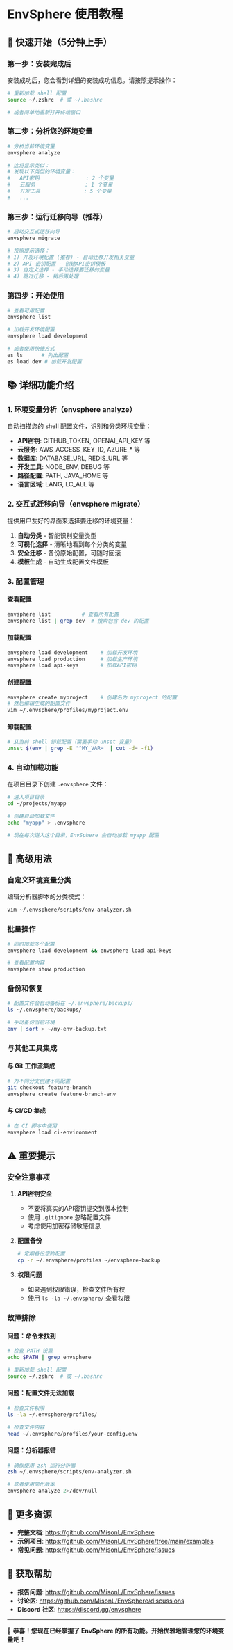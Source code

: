 # EnvSphere 使用教程

## 🎯 快速开始（5分钟上手）

### 第一步：安装完成后

安装成功后，您会看到详细的安装成功信息。请按照提示操作：

```bash
# 重新加载 shell 配置
source ~/.zshrc  # 或 ~/.bashrc

# 或者简单地重新打开终端窗口
```

### 第二步：分析您的环境变量

```bash
# 分析当前环境变量
envsphere analyze

# 这将显示类似：
# 发现以下类型的环境变量：
#   API密钥               : 2 个变量
#   云服务                : 1 个变量
#   开发工具              : 5 个变量
#   ...
```

### 第三步：运行迁移向导（推荐）

```bash
# 启动交互式迁移向导
envsphere migrate

# 按照提示选择：
# 1) 开发环境配置 (推荐) - 自动迁移开发相关变量
# 2) API 密钥配置 - 创建API密钥模板
# 3) 自定义选择 - 手动选择要迁移的变量
# 4) 跳过迁移 - 稍后再处理
```

### 第四步：开始使用

```bash
# 查看可用配置
envsphere list

# 加载开发环境配置
envsphere load development

# 或者使用快捷方式
es ls      # 列出配置
es load dev # 加载开发配置
```

## 📚 详细功能介绍

### 1. 环境变量分析（envsphere analyze）

自动扫描您的 shell 配置文件，识别和分类环境变量：

- **API密钥**: GITHUB_TOKEN, OPENAI_API_KEY 等
- **云服务**: AWS_ACCESS_KEY_ID, AZURE_* 等
- **数据库**: DATABASE_URL, REDIS_URL 等
- **开发工具**: NODE_ENV, DEBUG 等
- **路径配置**: PATH, JAVA_HOME 等
- **语言区域**: LANG, LC_ALL 等

### 2. 交互式迁移向导（envsphere migrate）

提供用户友好的界面来选择要迁移的环境变量：

1. **自动分类** - 智能识别变量类型
2. **可视化选择** - 清晰地看到每个分类的变量
3. **安全迁移** - 备份原始配置，可随时回滚
4. **模板生成** - 自动生成配置文件模板

### 3. 配置管理

#### 查看配置
```bash
envsphere list          # 查看所有配置
envsphere list | grep dev  # 搜索包含 dev 的配置
```

#### 加载配置
```bash
envsphere load development    # 加载开发环境
envsphere load production     # 加载生产环境
envsphere load api-keys       # 加载API密钥
```

#### 创建配置
```bash
envsphere create myproject    # 创建名为 myproject 的配置
# 然后编辑生成的配置文件
vim ~/.envsphere/profiles/myproject.env
```

#### 卸载配置
```bash
# 从当前 shell 卸载配置（需要手动 unset 变量）
unset $(env | grep -E '^MY_VAR=' | cut -d= -f1)
```

### 4. 自动加载功能

在项目目录下创建 `.envsphere` 文件：

```bash
# 进入项目目录
cd ~/projects/myapp

# 创建自动加载文件
echo "myapp" > .envsphere

# 现在每次进入这个目录，EnvSphere 会自动加载 myapp 配置
```

## 🔧 高级用法

### 自定义环境变量分类

编辑分析器脚本的分类模式：

```bash
vim ~/.envsphere/scripts/env-analyzer.sh
```

### 批量操作

```bash
# 同时加载多个配置
envsphere load development && envsphere load api-keys

# 查看配置内容
envsphere show production
```

### 备份和恢复

```bash
# 配置文件会自动备份在 ~/.envsphere/backups/
ls ~/.envsphere/backups/

# 手动备份当前环境
env | sort > ~/my-env-backup.txt
```

### 与其他工具集成

#### 与 Git 工作流集成
```bash
# 为不同分支创建不同配置
git checkout feature-branch
envsphere create feature-branch-env
```

#### 与 CI/CD 集成
```bash
# 在 CI 脚本中使用
envsphere load ci-environment
```

## ⚠️ 重要提示

### 安全注意事项

1. **API密钥安全**
   - 不要将真实的API密钥提交到版本控制
   - 使用 `.gitignore` 忽略配置文件
   - 考虑使用加密存储敏感信息

2. **配置备份**
   ```bash
   # 定期备份您的配置
   cp -r ~/.envsphere/profiles ~/envsphere-backup
   ```

3. **权限问题**
   - 如果遇到权限错误，检查文件所有权
   - 使用 `ls -la ~/.envsphere/` 查看权限

### 故障排除

#### 问题：命令未找到
```bash
# 检查 PATH 设置
echo $PATH | grep envsphere

# 重新加载 shell 配置
source ~/.zshrc  # 或 ~/.bashrc
```

#### 问题：配置文件无法加载
```bash
# 检查文件权限
ls -la ~/.envsphere/profiles/

# 检查文件内容
head ~/.envsphere/profiles/your-config.env
```

#### 问题：分析器报错
```bash
# 确保使用 zsh 运行分析器
zsh ~/.envsphere/scripts/env-analyzer.sh

# 或者使用简化版本
envsphere analyze 2>/dev/null
```

## 📖 更多资源

- **完整文档**: https://github.com/MisonL/EnvSphere
- **示例项目**: https://github.com/MisonL/EnvSphere/tree/main/examples
- **常见问题**: https://github.com/MisonL/EnvSphere/issues

## 💬 获取帮助

- **报告问题**: https://github.com/MisonL/EnvSphere/issues
- **讨论区**: https://github.com/MisonL/EnvSphere/discussions
- **Discord 社区**: https://discord.gg/envsphere

---

🎉 **恭喜！您现在已经掌握了 EnvSphere 的所有功能。开始优雅地管理您的环境变量吧！**